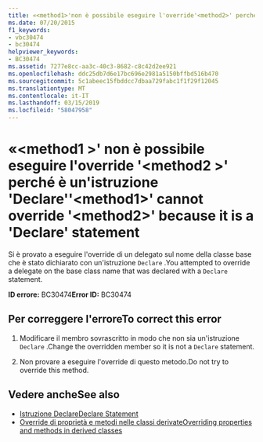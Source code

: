 ```yaml
---
title: «<method1>'non è possibile eseguire l'override'<method2>' perché è un'istruzione 'Declare'
ms.date: 07/20/2015
f1_keywords:
- vbc30474
- bc30474
helpviewer_keywords:
- BC30474
ms.assetid: 7277e8cc-aa3c-40c3-8682-c8c42d2ee921
ms.openlocfilehash: ddc25db7d6e17bc696e2981a5150bffbd516b470
ms.sourcegitcommit: 5c1abeec15fbddcc7dbaa729fabc1f1f29f12045
ms.translationtype: MT
ms.contentlocale: it-IT
ms.lasthandoff: 03/15/2019
ms.locfileid: "58047958"
---
```

# <a name="method1-cannot-override-method2-because-it-is-a-declare-statement"></a><span data-ttu-id="006b3-102">«\<method1 >' non è possibile eseguire l'override '\<method2 >' perché è un'istruzione 'Declare'</span><span class="sxs-lookup"><span data-stu-id="006b3-102">'\<method1>' cannot override '\<method2>' because it is a 'Declare' statement</span></span>
<span data-ttu-id="006b3-103">Si è provato a eseguire l'override di un delegato sul nome della classe base che è stato dichiarato con un'istruzione `Declare` .</span><span class="sxs-lookup"><span data-stu-id="006b3-103">You attempted to override a delegate on the base class name that was declared with a `Declare` statement.</span></span>  
  
 <span data-ttu-id="006b3-104">**ID errore:** BC30474</span><span class="sxs-lookup"><span data-stu-id="006b3-104">**Error ID:** BC30474</span></span>  
  
## <a name="to-correct-this-error"></a><span data-ttu-id="006b3-105">Per correggere l'errore</span><span class="sxs-lookup"><span data-stu-id="006b3-105">To correct this error</span></span>  
  
1.  <span data-ttu-id="006b3-106">Modificare il membro sovrascritto in modo che non sia un'istruzione `Declare` .</span><span class="sxs-lookup"><span data-stu-id="006b3-106">Change the overridden member so it is not a `Declare` statement.</span></span>  
  
2.  <span data-ttu-id="006b3-107">Non provare a eseguire l'override di questo metodo.</span><span class="sxs-lookup"><span data-stu-id="006b3-107">Do not try to override this method.</span></span>  
  
## <a name="see-also"></a><span data-ttu-id="006b3-108">Vedere anche</span><span class="sxs-lookup"><span data-stu-id="006b3-108">See also</span></span>

- [<span data-ttu-id="006b3-109">Istruzione Declare</span><span class="sxs-lookup"><span data-stu-id="006b3-109">Declare Statement</span></span>](../../visual-basic/language-reference/statements/declare-statement.md)
- [<span data-ttu-id="006b3-110">Override di proprietà e metodi nelle classi derivate</span><span class="sxs-lookup"><span data-stu-id="006b3-110">Overriding properties and methods in derived classes</span></span>](~/docs/visual-basic/programming-guide/language-features/objects-and-classes/inheritance-basics.md#overriding-properties-and-methods-in-derived-classes)
